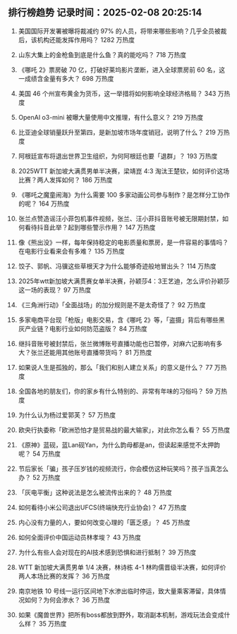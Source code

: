 
## 排行榜趋势 记录时间：2025-02-08 20:25:14
  
  1. 美国国际开发署被曝将裁减约 97% 的人员，将带来哪些影响？几乎全员被裁后，该机构还能发挥作用吗？ 1282 万热度
    
  2. 山东大集上的金枪鱼到底是什么鱼？真的能吃吗？ 718 万热度
    
  3. 《哪吒 2》票房破 70 亿，打破好莱坞影片垄断，进入全球票房前 60 名，这一成绩含金量有多大？ 698 万热度
    
  4. 美国 46 个州宣布黄金为货币，这一举措将如何影响全球经济格局？ 343 万热度
    
  5. OpenAI o3-mini 被曝大量使用中文推理，有什么意义？ 219 万热度
    
  6. 比亚迪全球销量跃升至第四，是新加坡市场年度销冠，说明了什么？ 219 万热度
    
  7. 阿根廷宣布将退出世界卫生组织，为何阿根廷也要「退群」？ 193 万热度
    
  8. 2025WTT 新加坡大满贯男单半决赛，梁靖崑 4:3 淘汰王楚钦，如何评价这场比赛？两人发挥如何？ 186 万热度
    
  9. 《哪吒之魔童闹海》为什么需要 100 多家动画公司参与制作？是怎样分工协作的呢？ 164 万热度
    
  10. 张兰点赞造谣汪小菲包机事件视频，张兰、汪小菲抖音账号被无限期封禁，如何看待抖音此举？起到哪些警示作用？ 147 万热度
    
  11. 像《熊出没》一样，每年保持稳定的电影质量和票房，是一件容易的事情吗？在电影行业看来会有多难？ 135 万热度
    
  12. 饺子、郭帆、冯骥这些草根天才为什么能够奇迹般地冒出头？ 114 万热度
    
  13. 2025年wtt新加坡大满贯赛女单半决赛，孙颖莎4：3王艺迪，怎么评价孙颖莎这一场的表现？ 97 万热度
    
  14. 《三角洲行动》「全面战场」的加分规则是不是太奇怪了？ 92 万热度
    
  15. 多家电商平台现「枪版」电影交易，含《哪吒 2》等，「盗摄」背后有哪些黑灰产业链？电影行业如何防范盗版？ 84 万热度
    
  16. 继抖音账号被封禁后，张兰微博账号直播功能也已暂停，对麻六记影响有多大？张兰还能用其他账号直播带货吗？ 81 万热度
    
  17. 如果说人生是孤独的，那么「我们和别人建立关系」的意义是什么？ 77 万热度
    
  18. 全国各地的朋友们，你的家乡有什么特别的、非常有年味的习俗吗？ 59 万热度
    
  19. 为什么认为杨过爱郭芙？ 57 万热度
    
  20. 欧央行执委称「欧洲恐怕才是贸易战的最大输家」，对此你怎么看？ 55 万热度
    
  21. 《原神》蓝砚，蓝Lan砚Yan，为什么韵母都是an，但读起来感觉不太押韵呢？ 54 万热度
    
  22. 节后家长「骗」孩子压岁钱的视频流行，你会模仿这种玩笑吗？孩子当真怎么办？ 52 万热度
    
  23. 「灰电平衡」这种说法是怎么被流传出来的？ 48 万热度
    
  24. 如何看待小米公司退出UFCS(终端快充行业协会)？ 47 万热度
    
  25. 内心没有力量的人，要如何改变心理的「匮乏感」？ 45 万热度
    
  26. 如何全面评价中国运动员林孝埈？ 43 万热度
    
  27. 为什么有些人会对现在的AI技术感到恐惧和进行抵制？ 39 万热度
    
  28. WTT 新加坡大满贯男单 1/4 决赛，林诗栋 4-1 林昀儒晋级半决赛，如何评价两人本场比赛的发挥？ 36 万热度
    
  29. 南京地铁 10 号线一运行区间地下水渗出临时停运，致大量乘客滞留，具体情况如何？为何会渗水？ 36 万热度
    
  30. 如果《魔兽世界》把所有boss都放到野外，取消副本机制，游戏玩法会变成什么样？ 35 万热度
    